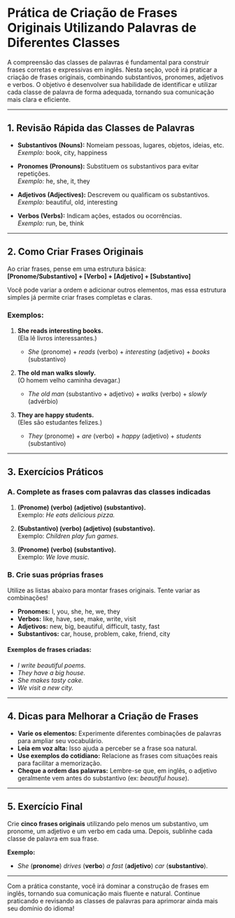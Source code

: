 
# Prática de Criação de Frases Originais Utilizando Palavras de Diferentes Classes

A compreensão das classes de palavras é fundamental para construir frases corretas e expressivas em inglês. Nesta seção, você irá praticar a criação de frases originais, combinando substantivos, pronomes, adjetivos e verbos. O objetivo é desenvolver sua habilidade de identificar e utilizar cada classe de palavra de forma adequada, tornando sua comunicação mais clara e eficiente.

---

## 1. Revisão Rápida das Classes de Palavras

- **Substantivos (Nouns):** Nomeiam pessoas, lugares, objetos, ideias, etc.  
  *Exemplo:* book, city, happiness

- **Pronomes (Pronouns):** Substituem os substantivos para evitar repetições.  
  *Exemplo:* he, she, it, they

- **Adjetivos (Adjectives):** Descrevem ou qualificam os substantivos.  
  *Exemplo:* beautiful, old, interesting

- **Verbos (Verbs):** Indicam ações, estados ou ocorrências.  
  *Exemplo:* run, be, think

---

## 2. Como Criar Frases Originais

Ao criar frases, pense em uma estrutura básica:  
**[Pronome/Substantivo] + [Verbo] + [Adjetivo] + [Substantivo]**

Você pode variar a ordem e adicionar outros elementos, mas essa estrutura simples já permite criar frases completas e claras.

### Exemplos:

1. **She reads interesting books.**  
   (Ela lê livros interessantes.)

   - *She* (pronome) + *reads* (verbo) + *interesting* (adjetivo) + *books* (substantivo)

2. **The old man walks slowly.**  
   (O homem velho caminha devagar.)

   - *The old man* (substantivo + adjetivo) + *walks* (verbo) + *slowly* (advérbio)

3. **They are happy students.**  
   (Eles são estudantes felizes.)

   - *They* (pronome) + *are* (verbo) + *happy* (adjetivo) + *students* (substantivo)

---

## 3. Exercícios Práticos

### A. Complete as frases com palavras das classes indicadas

1. **(Pronome) (verbo) (adjetivo) (substantivo).**  
   Exemplo: *He eats delicious pizza.*

2. **(Substantivo) (verbo) (adjetivo) (substantivo).**  
   Exemplo: *Children play fun games.*

3. **(Pronome) (verbo) (substantivo).**  
   Exemplo: *We love music.*

### B. Crie suas próprias frases

Utilize as listas abaixo para montar frases originais. Tente variar as combinações!

- **Pronomes:** I, you, she, he, we, they
- **Verbos:** like, have, see, make, write, visit
- **Adjetivos:** new, big, beautiful, difficult, tasty, fast
- **Substantivos:** car, house, problem, cake, friend, city

#### Exemplos de frases criadas:

- *I write beautiful poems.*  
- *They have a big house.*  
- *She makes tasty cake.*  
- *We visit a new city.*

---

## 4. Dicas para Melhorar a Criação de Frases

- **Varie os elementos:** Experimente diferentes combinações de palavras para ampliar seu vocabulário.
- **Leia em voz alta:** Isso ajuda a perceber se a frase soa natural.
- **Use exemplos do cotidiano:** Relacione as frases com situações reais para facilitar a memorização.
- **Cheque a ordem das palavras:** Lembre-se que, em inglês, o adjetivo geralmente vem antes do substantivo (ex: *beautiful house*).

---

## 5. Exercício Final

Crie **cinco frases originais** utilizando pelo menos um substantivo, um pronome, um adjetivo e um verbo em cada uma. Depois, sublinhe cada classe de palavra em sua frase.

**Exemplo:**

- *She* (**pronome**) *drives* (**verbo**) *a fast* (**adjetivo**) *car* (**substantivo**).

---

Com a prática constante, você irá dominar a construção de frases em inglês, tornando sua comunicação mais fluente e natural. Continue praticando e revisando as classes de palavras para aprimorar ainda mais seu domínio do idioma!
```
